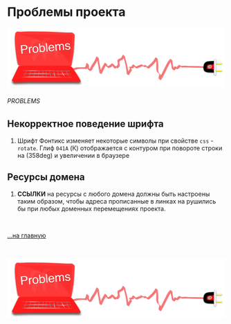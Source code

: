 <div class="navi"><nav id="navi"><!-- js --></nav></div>

# Проблемы проекта

<span id="az1-img" class="img" onclick="imgResize()">![img](assets/svg/comp-problems.svg)</span>

###### PROBLEMS

## Некорректное поведение шрифта

1. Шрифт Фонтикс изменяет некоторые символы при свойстве `css` - `rotate`. Глиф `041A` (К) отображается с контуром при повороте строки на (358deg) и увеличении в браузере


## Ресурсы домена

1. **ССЫЛКИ** на ресурсы с любого домена должны быть настроены таким образом, чтобы адреса прописанные в линках на рушились бы при любых доменных перемещениях проекта.


<br>

[…на главную](/)

<br>

<span id="comp-end-img" class="img" onclick="imgResize(99)">![img](assets/svg/comp-problems.svg)</span>

<script src="assets/js/navi.js"></script>
